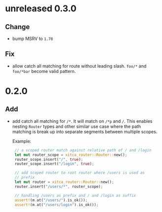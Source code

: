 # unreleased 0.3.0
## Change
- bump MSRV to `1.78`

## Fix
- allow catch all matching for route without leading slash. `foo/*` and `foo/*bar` become valid pattern.

# 0.2.0
## Add
- add catch all matching for `/*`. It will match on `/*p` and `/`. This enables nesting `Router` types and other similar use case where the path matching is break up into separate segments between multiple scopes. 

    Example:
   ```rust
    // a scoped router match against relative path of / and /login
    let mut router_scope = xitca_router::Router::new();
    router_scope.insert("/", true);
    router_scope.insert("/login", true);

    // add scoped router to root router where /users is used as
    // prefix
    let mut router = xitca_router::Router::new();
    router.insert("/users/*", router_scope);

    // handling /users as prefix and / and /login as suffix
    assert!(m.at("/users/").is_ok());
    assert!(m.at("/users/login").is_ok());
   ```